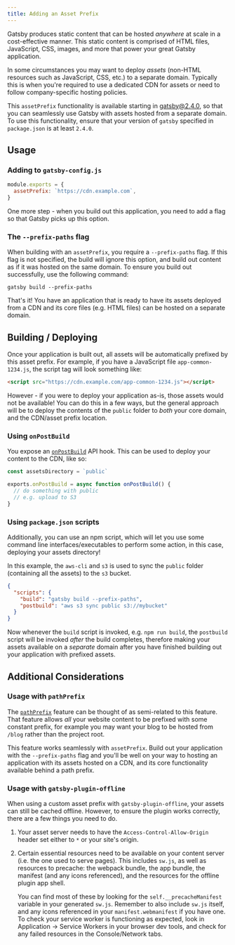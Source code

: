 ```yaml
---
title: Adding an Asset Prefix
---
```


Gatsby produces static content that can be hosted _anywhere_ at scale in a cost-effective manner. This static content is comprised of HTML files, JavaScript, CSS, images, and more that power your great Gatsby application.

In some circumstances you may want to deploy _assets_ (non-HTML resources such as JavaScript, CSS, etc.) to a separate domain. Typically this is when you're required to use a dedicated CDN for assets or need to follow company-specific hosting policies.

This `assetPrefix` functionality is available starting in gatsby@2.4.0, so that you can seamlessly use Gatsby with assets hosted from a separate domain. To use this functionality, ensure that your version of `gatsby` specified in `package.json` is at least `2.4.0`.

## Usage

### Adding to `gatsby-config.js`

```js:title=gatsby-config.js
module.exports = {
  assetPrefix: `https://cdn.example.com`,
}
```

One more step - when you build out this application, you need to add a flag so that Gatsby picks up this option.

### The `--prefix-paths` flag

When building with an `assetPrefix`, you require a `--prefix-paths` flag. If this flag is not specified, the build will ignore this option, and build out content as if it was hosted on the same domain. To ensure you build out successfully, use the following command:

```shell
gatsby build --prefix-paths
```

That's it! You have an application that is ready to have its assets deployed from a CDN and its core files (e.g. HTML files) can be hosted on a separate domain.

## Building / Deploying

Once your application is built out, all assets will be automatically prefixed by this asset prefix. For example, if you have a JavaScript file `app-common-1234.js`, the script tag will look something like:

```html
<script src="https://cdn.example.com/app-common-1234.js"></script>
```

However - if you were to deploy your application as-is, those assets would not be available! You can do this in a few ways, but the general approach will be to deploy the contents of the `public` folder to _both_ your core domain, and the CDN/asset prefix location.

### Using `onPostBuild`

You expose an [`onPostBuild`](/docs/reference/config-files/gatsby-node/#onPostBuild) API hook. This can be used to deploy your content to the CDN, like so:

```js:title=gatsby-node.js
const assetsDirectory = `public`

exports.onPostBuild = async function onPostBuild() {
  // do something with public
  // e.g. upload to S3
}
```

### Using `package.json` scripts

Additionally, you can use an npm script, which will let you use some command line interfaces/executables to perform some action, in this case, deploying your assets directory!

In this example, the `aws-cli` and `s3` is used to sync the `public` folder (containing all the assets) to the `s3` bucket.

```json:title=package.json
{
  "scripts": {
    "build": "gatsby build --prefix-paths",
    "postbuild": "aws s3 sync public s3://mybucket"
  }
}
```

Now whenever the `build` script is invoked, e.g. `npm run build`, the `postbuild` script will be invoked _after_ the build completes, therefore making your assets available on a _separate_ domain after you have finished building out your application with prefixed assets.

## Additional Considerations

### Usage with `pathPrefix`

The [`pathPrefix`](/docs/how-to/previews-deploys-hosting/path-prefix/) feature can be thought of as semi-related to this feature. That feature allows _all_ your website content to be prefixed with some constant prefix, for example you may want your blog to be hosted from `/blog` rather than the project root.

This feature works seamlessly with `assetPrefix`. Build out your application with the `--prefix-paths` flag and you'll be well on your way to hosting an application with its assets hosted on a CDN, and its core functionality available behind a path prefix.

### Usage with `gatsby-plugin-offline`

When using a custom asset prefix with `gatsby-plugin-offline`, your assets can still be cached offline. However, to ensure the plugin works correctly, there are a few things you need to do.

1. Your asset server needs to have the `Access-Control-Allow-Origin` header set either to `*` or your site's origin.
2. Certain essential resources need to be available on your content server (i.e. the one used to serve pages). This includes `sw.js`, as well as resources to precache: the webpack bundle, the app bundle, the manifest (and any icons referenced), and the resources for the offline plugin app shell.

   You can find most of these by looking for the `self.__precacheManifest` variable in your generated `sw.js`. Remember to also include `sw.js` itself, and any icons referenced in your `manifest.webmanifest` if you have one. To check your service worker is functioning as expected, look in Application → Service Workers in your browser dev tools, and check for any failed resources in the Console/Network tabs.
